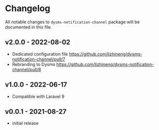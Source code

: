 # Changelog

All notable changes to `dysms-notification-channel` package will be documented in this file.

## v2.0.0 - 2022-08-02

- Dedicated configuration file https://github.com/lizhineng/dysms-notification-channel/pull/7
- Rebranding to Dysms https://github.com/lizhineng/dysms-notification-channel/pull/8

## v1.0.0 - 2022-06-17

- Compatible with Laravel 9

## v0.0.1 - 2021-08-27

- initial release
